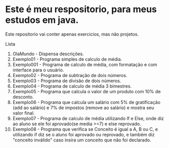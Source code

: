 # Este é meu respositorio, para meus estudos em java.

Este repositorio vai conter apenas exercicios, mas não projetos.

Lista

1. OlaMundo - Dispensa descrições.
2. Exemplo01 - Programa simples de calculo de média.
3. Exemplo001 - Programa de calculo de média, com formatação e com interface para o usuário.
4. Exemplo02 - Programa de subtração de dois números.
5. Exemplo03 - Programa de divisão de dois números.
6. Exemplo04 - Programa de calculo de média 3 bimestres.
7. Exemplo05 - Programa que calcula o valor de um produto com 10% de desconto.
8. Exemplo06 - Programa que calcula um salário com 5% de gratificação (add ao salário) e 7% de impostos (remove ao salário) e mostra seu valor final.
9. Exemplo07 - Programa de calculo de média utilizando If e Else, onde diz ao aluno se ele foi aprovado(se media >=7) e else reprovado.
10. Exemplo08 - Programa que verifica se Conceito é igual a A, B ou C, e utilizando if diz se o aluno foi aprovado ou reprovado, e também diz "conceito inválido" caso insira um conceito que não foi declarado.
